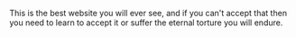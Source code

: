 This is the best website you will ever see, and if you can't accept that then you need to learn to accept it or suffer the eternal torture you will endure. 

